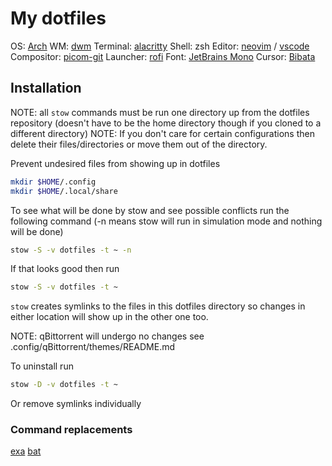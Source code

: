 # My dotfiles

OS: [Arch](https://archlinux.org/)
WM: [dwm](https://github.com/lnhrnndz/dwm)
Terminal: [alacritty](https://github.com/alacritty/alacritty)
Shell: zsh
Editor: [neovim](https://github.com/neovim/neovim) / [vscode](https://aur.archlinux.org/packages/visual-studio-code-bin)
Compositor: [picom-git](https://github.com/yshui/picom)
Launcher: [rofi](https://github.com/davatorium/rofi)
Font: [JetBrains Mono](https://www.jetbrains.com/lp/mono/)
Cursor: [Bibata](https://github.com/ful1e5/Bibata_Cursor)

## Installation

NOTE: all `stow` commands must be run one directory up from the dotfiles repository
(doesn't have to be the home directory though if you cloned to a different directory)
NOTE: If you don't care for certain configurations then delete their files/directories or move them out of the directory.

Prevent undesired files from showing up in dotfiles
```bash
mkdir $HOME/.config
mkdir $HOME/.local/share
```

To see what will be done by stow and see possible conflicts run the following command
(-n means stow will run in simulation mode and nothing will be done)
```bash
stow -S -v dotfiles -t ~ -n
```

If that looks good then run
```bash
stow -S -v dotfiles -t ~
```

`stow` creates symlinks to the files in this dotfiles directory so changes in either location will show up in the other one too.


NOTE: qBittorrent will undergo no changes
see .config/qBittorrent/themes/README.md


To uninstall run
```bash
stow -D -v dotfiles -t ~
```

Or remove symlinks individually

### Command replacements

[exa](https://github.com/ogham/exa)
[bat](https://github.com/sharkdp/bat)
